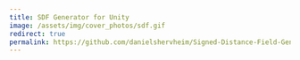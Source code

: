```yaml
---
title: SDF Generator for Unity
image: /assets/img/cover_photos/sdf.gif
redirect: true
permalink: https://github.com/danielshervheim/Signed-Distance-Field-Generator
---
```

